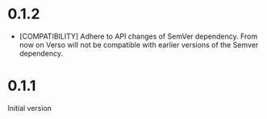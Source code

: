 # 0.1.2

* [COMPATIBILITY] Adhere to API changes of SemVer dependency. From now
                  on Verso will not be compatible with earlier versions
                  of the Semver dependency.

# 0.1.1

Initial version
